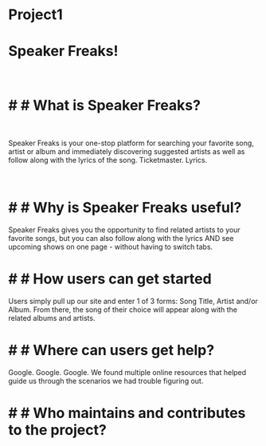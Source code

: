 # Project1
<!-- What the project does
Why the project is useful
How users can get started with the project
Where users can get help with your project
Who maintains and contributes to the project -->

# Speaker Freaks!
<br>

# # # What is Speaker Freaks?
<br>

Speaker Freaks is your one-stop platform for searching your favorite song, artist or album and immediately discovering suggested artists as well as follow along with the lyrics of the song. Ticketmaster. Lyrics. 

<br>

# # # Why is Speaker Freaks useful?

Speaker Freaks gives you the opportunity to find related artists to your favorite songs, but you can also follow along with the lyrics AND see upcoming shows on one page - without having to switch tabs. 

# # # How users can get started

Users simply pull up our site and enter 1 of 3 forms: Song Title, Artist and/or Album. From there, the song of their choice will appear along with the related albums and artists. 

# # # Where can users get help?

Google. Google. Google. We found multiple online resources that helped guide us through the scenarios we had trouble figuring out. 

# # # Who maintains and contributes to the project?

